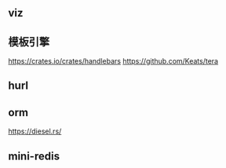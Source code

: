 #

## viz

## 模板引擎

https://crates.io/crates/handlebars
https://github.com/Keats/tera

## hurl

## orm

https://diesel.rs/

## mini-redis

